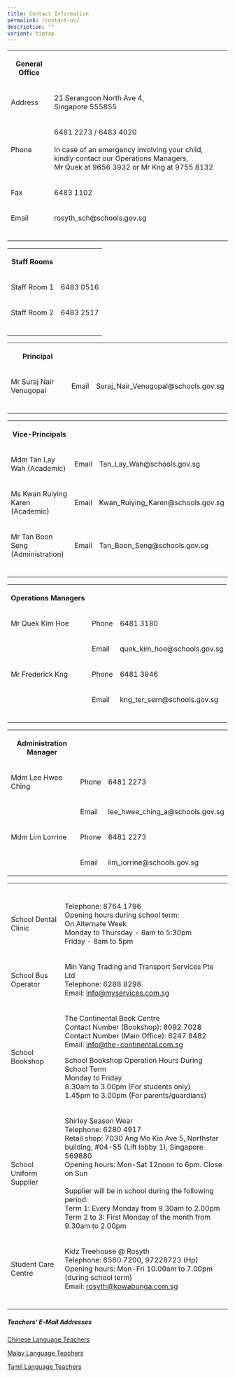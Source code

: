 ```yaml
---
title: Contact Information
permalink: /contact-us/
description: ""
variant: tiptap
---
```

<table style="minWidth: 50px">
<colgroup>
<col>
<col>
</colgroup>
<tbody>
<tr>
<th rowspan="1" colspan="1">
<p>General Office</p>
</th>
<th rowspan="1" colspan="1">
<p></p>
</th>
</tr>
<tr>
<td rowspan="1" colspan="1">
<p>Address</p>
</td>
<td rowspan="1" colspan="1">
<p>21 Serangoon North Ave 4,
<br>Singapore 555855</p>
</td>
</tr>
<tr>
<td rowspan="1" colspan="1">
<p>Phone</p>
</td>
<td rowspan="1" colspan="1">
<p>6481 2273 / 6483 4020
<br>
<br>In case of an emergency involving your child, kindly contact our Operations
Managers,
<br>Mr Quek at 9656 3932 or Mr Kng at 9755 8132</p>
</td>
</tr>
<tr>
<td rowspan="1" colspan="1">
<p>Fax</p>
</td>
<td rowspan="1" colspan="1">
<p>6483 1102</p>
</td>
</tr>
<tr>
<td rowspan="1" colspan="1">
<p>Email</p>
</td>
<td rowspan="1" colspan="1">
<p>rosyth_sch@schools.gov.sg</p>
</td>
</tr>
<tr>
<td rowspan="1" colspan="1">
<p></p>
</td>
<td rowspan="1" colspan="1">
<p></p>
</td>
</tr>
</tbody>
</table>
<table style="minWidth: 50px">
<colgroup>
<col>
<col>
</colgroup>
<tbody>
<tr>
<th rowspan="1" colspan="1">
<p>Staff Rooms</p>
</th>
<th rowspan="1" colspan="1">
<p></p>
</th>
</tr>
<tr>
<td rowspan="1" colspan="1">
<p>Staff Room 1</p>
</td>
<td rowspan="1" colspan="1">
<p>6483 0516</p>
</td>
</tr>
<tr>
<td rowspan="1" colspan="1">
<p>Staff Room 2</p>
</td>
<td rowspan="1" colspan="1">
<p>6483 2517</p>
</td>
</tr>
<tr>
<td rowspan="1" colspan="1">
<p></p>
</td>
<td rowspan="1" colspan="1">
<p></p>
</td>
</tr>
</tbody>
</table>
<table style="minWidth: 75px">
<colgroup>
<col>
<col>
<col>
</colgroup>
<tbody>
<tr>
<th rowspan="1" colspan="1">
<p>Principal</p>
</th>
<th rowspan="1" colspan="1">
<p></p>
</th>
<th rowspan="1" colspan="1">
<p></p>
</th>
</tr>
<tr>
<td rowspan="1" colspan="1">
<p>Mr Suraj Nair Venugopal</p>
</td>
<td rowspan="1" colspan="1">
<p>Email</p>
</td>
<td rowspan="1" colspan="1">
<p>Suraj_Nair_Venugopal@schools.gov.sg</p>
</td>
</tr>
<tr>
<td rowspan="1" colspan="1">
<p></p>
</td>
<td rowspan="1" colspan="1">
<p></p>
</td>
<td rowspan="1" colspan="1">
<p></p>
</td>
</tr>
</tbody>
</table>
<table style="minWidth: 75px">
<colgroup>
<col>
<col>
<col>
</colgroup>
<tbody>
<tr>
<th rowspan="1" colspan="1">
<p>Vice-Principals</p>
</th>
<th rowspan="1" colspan="1">
<p></p>
</th>
<th rowspan="1" colspan="1">
<p></p>
</th>
</tr>
<tr>
<td rowspan="1" colspan="1">
<p>Mdm Tan Lay Wah (Academic)</p>
</td>
<td rowspan="1" colspan="1">
<p>Email</p>
</td>
<td rowspan="1" colspan="1">
<p>Tan_Lay_Wah@schools.gov.sg</p>
</td>
</tr>
<tr>
<td rowspan="1" colspan="1">
<p>Ms Kwan Ruiying Karen (Academic)</p>
</td>
<td rowspan="1" colspan="1">
<p>Email</p>
</td>
<td rowspan="1" colspan="1">
<p>Kwan_Ruiying_Karen@schools.gov.sg</p>
</td>
</tr>
<tr>
<td rowspan="1" colspan="1">
<p>Mr Tan Boon Seng (Administration)</p>
</td>
<td rowspan="1" colspan="1">
<p>Email</p>
</td>
<td rowspan="1" colspan="1">
<p>Tan_Boon_Seng@schools.gov.sg</p>
</td>
</tr>
<tr>
<td rowspan="1" colspan="1">
<p></p>
</td>
<td rowspan="1" colspan="1">
<p></p>
</td>
<td rowspan="1" colspan="1">
<p></p>
</td>
</tr>
</tbody>
</table>
<table style="minWidth: 75px">
<colgroup>
<col>
<col>
<col>
</colgroup>
<tbody>
<tr>
<th rowspan="1" colspan="1">
<p>Operations Managers</p>
</th>
<th rowspan="1" colspan="1">
<p></p>
</th>
<th rowspan="1" colspan="1">
<p></p>
</th>
</tr>
<tr>
<td rowspan="1" colspan="1">
<p>Mr Quek Kim Hoe</p>
</td>
<td rowspan="1" colspan="1">
<p>Phone</p>
</td>
<td rowspan="1" colspan="1">
<p>6481 3180</p>
</td>
</tr>
<tr>
<td rowspan="1" colspan="1">
<p></p>
</td>
<td rowspan="1" colspan="1">
<p>Email</p>
</td>
<td rowspan="1" colspan="1">
<p>quek_kim_hoe@schools.gov.sg</p>
</td>
</tr>
<tr>
<td rowspan="1" colspan="1">
<p>Mr Frederick Kng</p>
</td>
<td rowspan="1" colspan="1">
<p>Phone</p>
</td>
<td rowspan="1" colspan="1">
<p>6481 3946</p>
</td>
</tr>
<tr>
<td rowspan="1" colspan="1">
<p></p>
</td>
<td rowspan="1" colspan="1">
<p>Email</p>
</td>
<td rowspan="1" colspan="1">
<p>kng_ter_sern@schools.gov.sg</p>
</td>
</tr>
<tr>
<td rowspan="1" colspan="1">
<p></p>
</td>
<td rowspan="1" colspan="1">
<p></p>
</td>
<td rowspan="1" colspan="1">
<p></p>
</td>
</tr>
</tbody>
</table>
<table style="minWidth: 75px">
<colgroup>
<col>
<col>
<col>
</colgroup>
<tbody>
<tr>
<th rowspan="1" colspan="1">
<p>Administration Manager</p>
</th>
<th rowspan="1" colspan="1">
<p></p>
</th>
<th rowspan="1" colspan="1">
<p></p>
</th>
</tr>
<tr>
<td rowspan="1" colspan="1">
<p>Mdm Lee Hwee Ching</p>
</td>
<td rowspan="1" colspan="1">
<p>Phone</p>
</td>
<td rowspan="1" colspan="1">
<p>6481 2273</p>
</td>
</tr>
<tr>
<td rowspan="1" colspan="1">
<p></p>
</td>
<td rowspan="1" colspan="1">
<p>Email</p>
</td>
<td rowspan="1" colspan="1">
<p>lee_hwee_ching_a@schools.gov.sg</p>
</td>
</tr>
<tr>
<td rowspan="1" colspan="1">
<p>Mdm Lim Lorrine</p>
</td>
<td rowspan="1" colspan="1">
<p>Phone</p>
</td>
<td rowspan="1" colspan="1">
<p>6481 2273</p>
</td>
</tr>
<tr>
<td rowspan="1" colspan="1">
<p></p>
</td>
<td rowspan="1" colspan="1">
<p>Email</p>
</td>
<td rowspan="1" colspan="1">
<p>lim_lorrine@schools.gov.sg</p>
</td>
</tr>
</tbody>
</table>
<table style="minWidth: 50px">
<colgroup>
<col>
<col>
</colgroup>
<tbody>
<tr>
<th rowspan="1" colspan="1">
<p></p>
</th>
<th rowspan="1" colspan="1">
<p></p>
</th>
</tr>
<tr>
<td rowspan="1" colspan="1">
<p>School Dental Clinic</p>
</td>
<td rowspan="1" colspan="1">
<p>Telephone: 8764 1796
<br>Opening hours during school term:
<br>On Alternate Week
<br>Monday to Thursday - 8am to 5:30pm
<br>Friday - 8am to 5pm
<br>
</p>
</td>
</tr>
<tr>
<td rowspan="1" colspan="1">
<p>School Bus Operator</p>
</td>
<td rowspan="1" colspan="1">
<p>Min Yang Trading and Transport Services Pte Ltd
<br>Telephone: 6288 8298
<br>Email: <a href="info@myservices.com.sg" rel="noopener noreferrer nofollow" target="_blank">info@myservices.com.sg</a>
</p>
</td>
</tr>
<tr>
<td rowspan="1" colspan="1">
<p>School Bookshop</p>
</td>
<td rowspan="1" colspan="1">
<p>The Continental Book Centre
<br>Contact Number (Bookshop): 8092 7028
<br>Contact Number (Main Office): 6247 8482
<br>Email: <a href="mailto:info@the-continental.com.sg" rel="noopener noreferrer nofollow" target="_blank">info@the-continental.com.sg</a>
</p>
<p></p>
<p>School Bookshop Operation Hours During School Term
<br>Monday to Friday
<br>8.30am to 3.00pm (For students only)
<br>1.45pm to 3.00pm (For parents/guardians)</p>
</td>
</tr>
<tr>
<td rowspan="1" colspan="1">
<p>School Uniform Supplier</p>
</td>
<td rowspan="1" colspan="1">
<p>Shirley Season Wear
<br>Telephone: 6280 4917
<br>Retail shop: 7030 Ang Mo Kio Ave 5, Northstar building, #04-55 (Lift lobby
1), Singapore 569880
<br>Opening hours: Mon-Sat 12noon to 6pm. Close on Sun
<br>
<br>Supplier will be in school during the following period:
<br>Term 1: Every Monday from 9.30am to 2.00pm
<br>Term 2 to 3: First Monday of the month from 9.30am to 2.00pm</p>
</td>
</tr>
<tr>
<td rowspan="1" colspan="1">
<p>Student Care Centre</p>
</td>
<td rowspan="1" colspan="1">
<p>Kidz Treehouse @ Rosyth
<br>Telephone: 6560 7200, 97228723 (Hp)
<br>Opening hours: Mon-Fri 10.00am to 7.00pm (during school term)
<br>Email: <a href="rosyth@kowabunga.com.sg" rel="noopener noreferrer nofollow" target="_blank">rosyth@kowabunga.com.sg</a>
</p>
</td>
</tr>
<tr>
<td rowspan="1" colspan="1">
<p></p>
</td>
<td rowspan="1" colspan="1">
<p></p>
</td>
</tr>
</tbody>
</table>
<h5>Teachers' E-Mail Addresses</h5>
<p><a href="/files/MTL%20Contact/Email_CL_Unit_2024.pdf" rel="noopener noreferrer nofollow" target="_blank">Chinese Language Teachers</a>
</p>
<p><a href="/files/MTL%20Contact/Email_ML_Unit_2024.pdf" rel="noopener noreferrer nofollow" target="_blank">Malay Language Teachers</a>
</p>
<p><a href="/files/MTL%20Contact/Email_TL_Unit_2024.pdf" rel="noopener noreferrer nofollow" target="_blank">Tamil Language Teachers</a>
</p>
